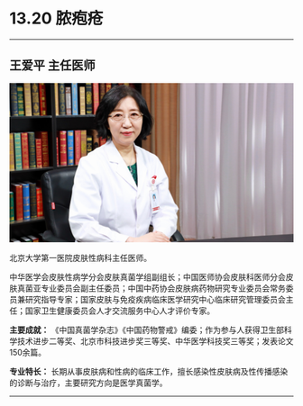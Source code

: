 # 13.20 脓疱疮

---

## 王爱平 主任医师

![1683783096564](image/c13_020/1683783096564.png)

北京大学第一医院皮肤性病科主任医师。

中华医学会皮肤性病学分会皮肤真菌学组副组长；中国医师协会皮肤科医师分会皮肤真菌亚专业委员会副主任委员；中国中药协会皮肤病药物研究专业委员会常务委员兼研究指导专家；国家皮肤与免疫疾病临床医学研究中心临床研究管理委员会主任；国家卫生健康委员会人才交流服务中心人才评价专家。


**主要成就：** 《中国真菌学杂志》《中国药物警戒》编委；作为参与人获得卫生部科学技术进步二等奖、北京市科技进步奖三等奖、中华医学科技奖三等奖；发表论文150余篇。


**专业特长：** 长期从事皮肤病和性病的临床工作，擅长感染性皮肤病及性传播感染的诊断与治疗，主要研究方向是医学真菌学。

---
